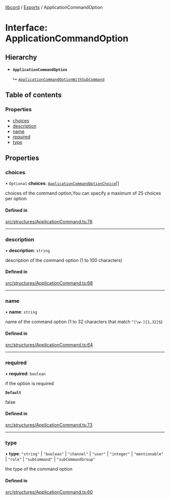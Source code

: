 [libcord](../README.md) / [Exports](../modules.md) / ApplicationCommandOption

# Interface: ApplicationCommandOption

## Hierarchy

- **`ApplicationCommandOption`**

  ↳ [`ApplicationCommandOptionWithSubCommand`](ApplicationCommandOptionWithSubCommand.md)

## Table of contents

### Properties

- [choices](ApplicationCommandOption.md#choices)
- [description](ApplicationCommandOption.md#description)
- [name](ApplicationCommandOption.md#name)
- [required](ApplicationCommandOption.md#required)
- [type](ApplicationCommandOption.md#type)

## Properties

### choices

• `Optional` **choices**: [`ApplicationCommandOptionChoice`](ApplicationCommandOptionChoice.md)[]

choices of the command option,You can specify a maximum of 25 choices per option

#### Defined in

[src/structures/ApplicationCommand.ts:78](https://github.com/Libcord/libcord/blob/f2b4cca/src/structures/ApplicationCommand.ts#L78)

___

### description

• **description**: `string`

description of the command option (1 to 100 characters)

#### Defined in

[src/structures/ApplicationCommand.ts:68](https://github.com/Libcord/libcord/blob/f2b4cca/src/structures/ApplicationCommand.ts#L68)

___

### name

• **name**: `string`

name of the command option (1 to 32 characters that match `^[\w-]{1,32}$`)

#### Defined in

[src/structures/ApplicationCommand.ts:64](https://github.com/Libcord/libcord/blob/f2b4cca/src/structures/ApplicationCommand.ts#L64)

___

### required

• **required**: `boolean`

if the option is required

**`Default`**

false

#### Defined in

[src/structures/ApplicationCommand.ts:73](https://github.com/Libcord/libcord/blob/f2b4cca/src/structures/ApplicationCommand.ts#L73)

___

### type

• **type**: ``"string"`` \| ``"boolean"`` \| ``"channel"`` \| ``"user"`` \| ``"integer"`` \| ``"mentionable"`` \| ``"role"`` \| ``"subCommand"`` \| ``"subCommandGroup"``

the type of the command option

#### Defined in

[src/structures/ApplicationCommand.ts:60](https://github.com/Libcord/libcord/blob/f2b4cca/src/structures/ApplicationCommand.ts#L60)
